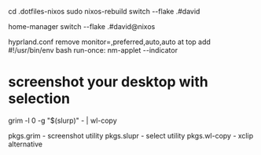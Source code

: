 

cd .dotfiles-nixos
sudo nixos-rebuild switch --flake .#david

home-manager switch --flake .#david@nixos




hyprland.conf
  remove monitor=,preferred,auto,auto
  at top add #!/usr/bin/env bash
  run-once: nm-applet --indicator


# screenshot your desktop with selection
grim -l 0 -g "$(slurp)" - | wl-copy

pkgs.grim - screenshot utility
pkgs.slupr - select utility
pkgs.wl-copy - xclip alternative

